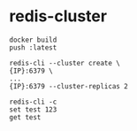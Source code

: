 # redis-cluster

```
docker build 
push :latest
```

```
redis-cli --cluster create \
{IP}:6379 \
...
{IP}:6379 --cluster-replicas 2
```

```
redis-cli -c
set test 123
get test
```
